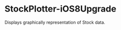 StockPlotter-iOS8Upgrade
========================

Displays graphically representation of Stock data.
